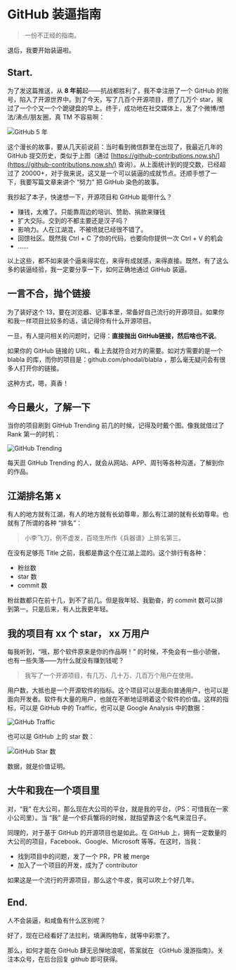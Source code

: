 # GitHub 装逼指南
> 一份不正经的指南。


退后，我要开始装逼啦。

## Start.

为了发这篇推送，从 **8 年前**起——抗战都胜利了，我不幸注册了一个 GitHub 的账号，陷入了开源世界中。到了今天，写了几百个开源项目，攒了几万个 star，挨过了一个个又一个个跪键盘的早上。终于，成功地在社交媒体上，发了个微博/想法/沸点/朋友圈，真 TM 不容易啊：

![GitHub 5 年](github-five-years.png)

这个漫长的故事，要从几天前说前：当时看到微信群里在出现了，我最近几年的 GitHub 提交历史，类似于上图（通过 [https://github-contributions.now.sh/](https://github-contributions.now.sh/) 查询）。从上面统计到的提交数，已经超过了 20000+，对于我来说，这又是一个可以装逼的成就节点。还顺手想了一下，我要写篇文章来讲个 “努力” 把 GitHub 染色的故事。

我抄起了本子，快速想一下，开源项目和 GitHub 能带什么？

 - 赚钱，太难了。只能靠周边的培训、赞助、捐款来赚钱
 - 扩大交际。交到的不都主要还是汉子吗？
 - 影响力。人在江湖混，不被喷就已经很不错了。
 - 回馈社区。既然我 Ctrl + C 了你的代码，也要向你提供一次 Ctrl + V 的机会
 - ……

以上这些，都不如来装个逼来得实在，来得有成就感，来得直接。既然，有了这么多的装逼经验，我一定要分享一下，如何正确地通过 GitHub 装逼。

## 一言不合，抛个链接

为了装好这个 13，要在浏览器、记事本里，常备好自己流行的开源项目。如果你和我一样项目比较多的话，请记得你有什么开源项目。

一旦，有人提问相关的问题时，记得：**直接抛出 GitHub链接，然后啥也不说**。

如果你的 GitHub 链接的 URL，看上去就符合对方的需要。如对方需要的是一个 blabla 的库，而你的项目是：github.com/phodal/blabla ，那么毫无疑问会有很多人打开你的链接。

这种方式，嗯，真香！

## 今日最火，了解一下

当你的项目刷到 GitHub Trending 前几的时候，记得及时戴个图。像我就借过了 Rank 第一的时机：

![GitHub Trending](github-trending.png)

每天逛 GitHub Trending 的人，就会从网站、APP、周刊等各种沟道，了解到你的作品。

## 江湖排名第 x

有人的地方就有江湖，有人的地方就有长幼尊卑，那么有江湖的就有长幼尊卑。也就有了所谓的各种 “排名”：

> 小李飞刀，例不虚发，百晓生所作《兵器谱》上排名第三。

在没有足够亮 Title 之前，我都是靠这个在江湖上混的。这个排行有各种：

 - 粉丝数
 - star 数
 - commit 数

粉丝数都只在前十几，到不了前几。但是我年轻、我勤奋，的 commit 数可以排到第一。只是后来，有人比我更年轻。

## 我的项目有 xx 个 star， xx 万用户

每我听到，“哦，那个软件原来是你的作品啊！” 的时候，不免会有一些小骄傲，也有一些失落——为什么就没有赚到钱呢？

> 我写了一个开源项目，有几万、几十万、几百万个用户在使用。

用户数，大抵也是一个开源软件的指标。这个项目可以是面向普通用户，也可以是面向开发者。软件有大量的用户，也就在不断地证明着这个软件的价值。这样的指标，可以是 GitHub 中的 Traffic，也可以是 Google Analysis 中的数据：

![GitHub Traffic](traffic.png)

也可以是 GitHub 上的 star 数：

![GitHub Star 数](github-stars-example.png)

数据，就是价值证明。

## 大牛和我在一个项目里

对，“我” 在大公司，那么现在大公司的平台，就是我的平台，（PS：可惜我在一家小公司里）。当 “我” 是一个虾兵蟹将的时候，就指望靠这个名气来混日子。

同理的，对于基于 GitHub 的开源项目也是如此。在 GitHub 上，拥有一定数量的大公司的项目，Facebook、Google、Microsoft 等等。在这时，当我：

 - 找到项目中的问题，发了一个 PR，PR 被 merge
 - 加入了一个项目的开发，成为了 contributor

如果这是一个流行的开源项目，那么这个牛皮，我可以吹上个好几年。

## End.

人不会装逼，和咸鱼有什么区别呢？

好了，现在已经看好了法拉利，填满购物车，就等中彩票了。

那么，如何才能在 GitHub 肆无忌惮地浪呢，答案就在 《GitHub 漫游指南》。关注本众号，在后台回复 github 即可获得。

